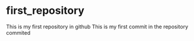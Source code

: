# first_repository
This is my first repository in github
This is my first commit in the repository
commited
